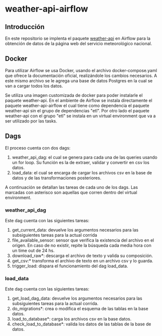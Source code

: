 # weather-api-airflow

## Introducción

En este repositorio se implenta el paquete [weather-api](https://github.com/sebastian-dalceggio/weather-api) en Airflow para la obtención de datos de la página web del servicio meteorológico nacional.

## Docker

Para utilizar Airflow se usa Docker, usando el archivo docker-compose.yaml que ofrece la documentación oficial, realizándole los cambios necesarios. A este mismo archivo se le agrega una base de datos Postgres en la cual se van a cargar todos los datos.

Se utiliza una imagen customizada de docker para poder instalarle el paquete weather-api. En el ambiente de Airflow se instala directamente el paquete weather-api-airflow el cual tiene como dependencia el paquete weather-api sin el grupo de dependencias "etl". Por otro lado el paquete weather-api con el grupo "etl" se instala en un virtual environment que va a ser utilizado por las tasks.

## Dags

El proceso cuenta con dos dags:

1.  weather_api_dag: el cual se genera para cada una de las queries usando un for loop. Su función es la de extraer, validar y convertir en csv los datos.
2.  load_data: el cual se encarga de cargar los archivos csv en la base de datos y de las transformaciones posteriores.

A continuación se detallan las tareas de cada uno de los dags. Las marcadas con asterisco son aquellas que corren dentro del virtual environment.

### weather_api_dag

Este dag cuenta con las siguientes tareas:

1.  get_current_data: devuelve los argumentos necesarios para las subsiguientes tareas para la actual corrida
2.  file_available_sensor: sensor que verifica la existencia del archivo en el origen. En caso de no existir, repite la búsqueda cada media hora con un time out de 24 hs.
3.  download_raw*: descarga el archivo de texto y valida su composición.
4.  get_csv:* transforma el archivo de texto en un archivo csv y lo guarda.
5.  trigger_load: dispara el funcionamiento del dag load_data.

### load_data

Este dag cuenta con las siguientes tareas:

1.  get_load_dag_data: devuelve los argumentos necesarios para las subsiguientes tareas para la actual corrida.
2.  do_migrations*: crea o modifica el esquema de las tablas en la base datos.
3.  load_to_database*: carga los archivos csv en la base datos.
4.  check_load_to_database*: valida los datos de las tablas de la base de datos.